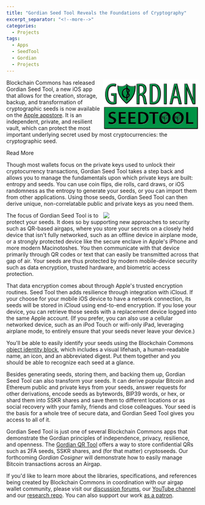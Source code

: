 ```yaml
---
title: "Gordian Seed Tool Reveals the Foundations of Cryptography"
excerpt_separator: "<!--more-->"
categories:
  - Projects
tags:
  - Apps
  - SeedTool
  - Gordian
  - Projects
---
```


<img src="https://raw.githubusercontent.com/BlockchainCommons/GordianSeedTool-iOS/master/images/logos/gordian-seedtool-logo-white.jpg" align=right width=250>

Blockchain Commons has released Gordian Seed Tool, a new iOS app that allows for the creation, storage, backup, and transformation of cryptographic seeds is now available on the [Apple appstore](https://apps.apple.com/us/app/gordian-seed-tool/id1545088229). It is an independent, private, and resilient vault, which can protect the most important underlying secret used by most cryptocurrencies: the cryptographic seed.

<div class="bold--excerpt--node">Read More</div>

<!--more-->

Though most wallets focus on the private keys used to unlock their cryptocurrency transactions, Gordian Seed Tool takes a step back and allows you to manage the fundamentals upon which private keys are built: entropy and seeds. You can use coin flips, die rolls, card draws, or iOS randomness as the entropy to generate your seeds, or you can import them from other applications. Using those seeds, Gordian Seed Tool can then derive unique, non-correlatable public and private keys as you need them.

<img src="https://raw.githubusercontent.com/BlockchainCommons/GordianSeedTool-iOS/master/images/gg-list.jpg" align=right width=250>

The focus of Gordian Seed Tool is to protect your seeds. It does so by supporting new approaches to security such as QR-based airgaps, where you store your secrets on a closely held device that isn't fully networked, such as an offline device in airplane mode, or a strongly protected device like the secure enclave in Apple's iPhone and more modern Macinotoshes. You then communicate with that device primarily through QR codes or text that can easily be transmitted across that gap of air. Your seeds are thus protected by modern mobile-device security such as data encryption, trusted hardware, and biometric access protection.

That data encryption comes about through Apple's trusted encryption routines. Seed Tool then adds resilience through integration with iCloud. If your choose for your mobile iOS device to have a network connection, its seeds will be stored in iCloud using end-to-end encryption. If you lose your device, you can retrieve those seeds with a replacement device logged into the same Apple account. (If you prefer, you can also use a cellular networked device, such as an iPod Touch or wifi-only iPad, leveraging airplane mode, to entirely ensure that your seeds never leave your device.)

You'll be able to easily identify your seeds using the Blockchain Commons [object identity block](https://github.com/BlockchainCommons/Research/blob/master/papers/bcr-2021-002-digest.md#object-identity-block), which includes a visual lifehash, a human-readable name, an icon, and an abbreviated digest. Put them together and you should be able to recognize each seed at a glance.

Besides generating seeds, storing them, and backing them up, Gordian Seed Tool can also transform your seeds. It can derive popular Bitcoin and Ethereum public and private keys from your seeds, answer requests for other derivations, encode seeds as bytewords, BIP39 words, or hex, or shard them into SSKR shares and save them to different locations or as social recovery with your family, friends and close colleagues. Your seed is the basis for a whole tree of secure data, and Gordian Seed Tool gives you access to all of it.

Gordian Seed Tool is just one of several Blockchain Commons apps that demonstrate the Gordian principles of independence, privacy, resilience, and openness. The [Gordian QR Tool](https://apps.apple.com/us/app/gordian-qr-tool/id1506851070) offers a way to store confidential QRs such as 2FA seeds, SSKR shares, and (for that matter) cryptoseeds. Our forthcoming _Gordian Cosigner_ will demonstrate how to easily manage Bitcoin transactions across an Airgap.

If you'd like to learn more about the libraries, specifications, and references being created by Blockchain Commons in coordination with our airgap wallet community, please visit our [discussion forums](https://github.com/BlockchainCommons/Airgapped-Wallet-Community/discussions), our [YouTube channel](https://www.youtube.com/channel/UCPQ9LtDWZAkfItMF4B5tztw) and our [research repo](https://github.com/BlockchainCommons/Research/blob/master/README.md). You can also support our work [as a patron](https://github.com/sponsors/BlockchainCommons).
